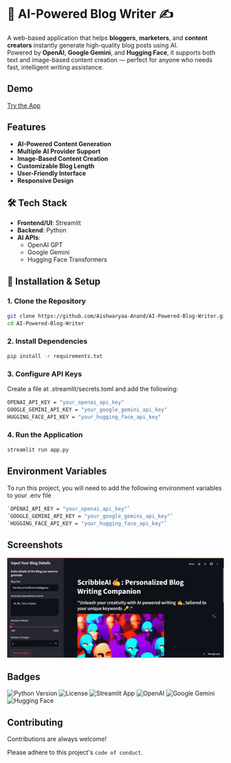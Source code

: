 
# 🧠 AI-Powered Blog Writer ✍️

A web-based application that helps **bloggers**, **marketers**, and **content creators** instantly generate high-quality blog posts using AI.  
Powered by **OpenAI**, **Google Gemini**, and **Hugging Face**, it supports both text and image-based content creation — perfect for anyone who needs fast, intelligent writing assistance.



## Demo

[Try the App](https://my-ai-powered-blog-writer.streamlit.app/)


## Features

- **AI-Powered Content Generation**
- **Multiple AI Provider Support**
- **Image-Based Content Creation** 
- **Customizable Blog Length**
- **User-Friendly Interface**
- **Responsive Design**


## 🛠 Tech Stack

- **Frontend/UI**: Streamlit  
- **Backend**: Python  
- **AI APIs**:
  - OpenAI GPT
  - Google Gemini
  - Hugging Face Transformers




## 🔧 Installation & Setup

### 1. Clone the Repository
```bash
git clone https://github.com/Aishwaryaa-Anand/AI-Powered-Blog-Writer.git
cd AI-Powered-Blog-Writer
```
### 2. Install Dependencies
```bash
pip install -r requirements.txt
```
### 3. Configure API Keys
Create a file at .streamlit/secrets.toml and add the following:
```bash
OPENAI_API_KEY = "your_openai_api_key"
GOOGLE_GEMINI_API_KEY = "your_google_gemini_api_key"
HUGGING_FACE_API_KEY = "your_hugging_face_api_key"  
```
### 4. Run the Application
```bash
streamlit run app.py
```
## Environment Variables

To run this project, you will need to add the following environment variables to your .env file
```bash
`OPENAI_API_KEY = "your_openai_api_key"`
`GOOGLE_GEMINI_API_KEY = "your_google_gemini_api_key"`
`HUGGING_FACE_API_KEY = "your_hugging_face_api_key"`
```
## Screenshots

![App Screenshot](images/2.png)


## Badges
![Python Version](https://img.shields.io/badge/python-3.12-blue)
![License](https://img.shields.io/badge/license-MIT-green)
![Streamlit App](https://img.shields.io/badge/streamlit-deployed-brightgreen)
![OpenAI](https://img.shields.io/badge/OpenAI-API-blue)
![Google Gemini](https://img.shields.io/badge/Google-Gemini-blue)
![Hugging Face](https://img.shields.io/badge/HuggingFace-API-yellow)

## Contributing

Contributions are always welcome!

Please adhere to this project's `code of conduct`.

